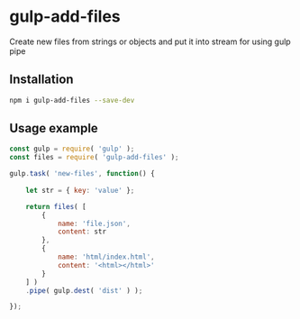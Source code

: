 # gulp-add-files

Create new files from strings or objects and put it into stream for using gulp pipe

## Installation

```sh
npm i gulp-add-files --save-dev
```

## Usage example

```javascript
const gulp = require( 'gulp' );
const files = require( 'gulp-add-files' );

gulp.task( 'new-files', function() {
   
    let str = { key: 'value' };

    return files( [ 
        {
            name: 'file.json', 
            content: str
        },
        {
            name: 'html/index.html', 
            content: '<html></html>'
        }
    ] )
    .pipe( gulp.dest( 'dist' ) );

});
```
